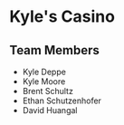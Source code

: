 # Kyle's Casino

## Team Members
* Kyle Deppe
* Kyle Moore
* Brent Schultz
* Ethan Schutzenhofer
* David Huangal
